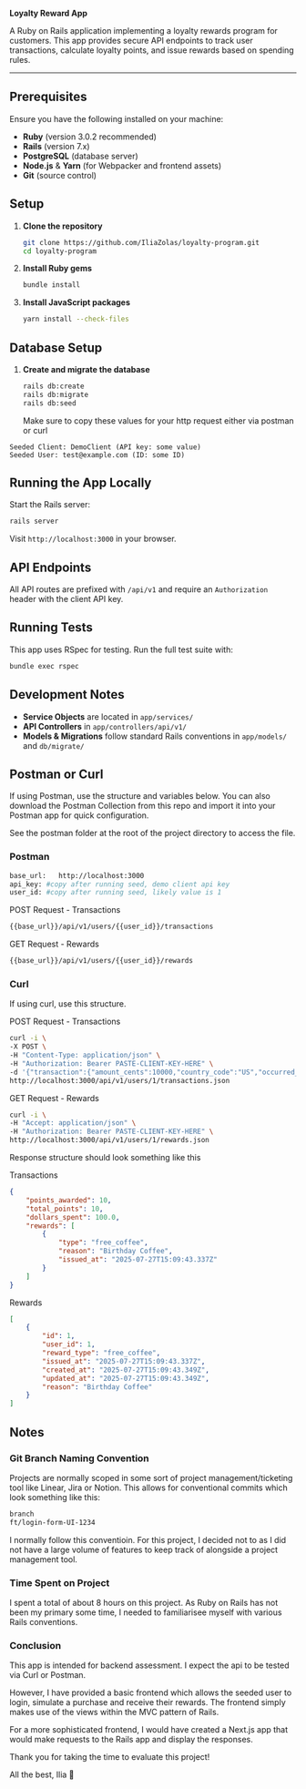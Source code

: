 **Loyalty Reward App**

A Ruby on Rails application implementing a loyalty rewards program for customers. This app provides secure API endpoints to track user transactions, calculate loyalty points, and issue rewards based on spending rules.

---

## Prerequisites

Ensure you have the following installed on your machine:

* **Ruby** (version 3.0.2 recommended)
* **Rails** (version 7.x)
* **PostgreSQL** (database server)
* **Node.js** & **Yarn** (for Webpacker and frontend assets)
* **Git** (source control)

## Setup

1. **Clone the repository**

   ```bash
   git clone https://github.com/IliaZolas/loyalty-program.git
   cd loyalty-program
   ```

2. **Install Ruby gems**

   ```bash
   bundle install
   ```

3. **Install JavaScript packages**

   ```bash
   yarn install --check-files
   ```

## Database Setup

1. **Create and migrate the database**

   ```bash
   rails db:create
   rails db:migrate
   rails db:seed 
   ```

   Make sure to copy these values for your http request either via postman or curl

  ```
  Seeded Client: DemoClient (API key: some value)
  Seeded User: test@example.com (ID: some ID)
  ```

## Running the App Locally

  Start the Rails server:

  ```bash
  rails server
  ```

  Visit `http://localhost:3000` in your browser.

## API Endpoints

  All API routes are prefixed with `/api/v1` and require an `Authorization` header with the client API key.

## Running Tests

  This app uses RSpec for testing. Run the full test suite with:

  ```bash
  bundle exec rspec
  ```

## Development Notes

  * **Service Objects** are located in `app/services/`
  * **API Controllers** in `app/controllers/api/v1/`
  * **Models & Migrations** follow standard Rails conventions in `app/models/` and `db/migrate/`

## Postman or Curl

  If using Postman, use the structure and variables below. You can also download the Postman Collection from this repo and import it into your Postman app for quick configuration.
  
  See the postman folder at the root of the project directory to access the file.

### Postman

  ```bash
  base_url:   http://localhost:3000
  api_key: #copy after running seed, demo client api key
  user_id: #copy after running seed, likely value is 1
  ```

  POST Request - Transactions

  ```bash
  {{base_url}}/api/v1/users/{{user_id}}/transactions
  ```

  GET Request - Rewards

  ```bash
  {{base_url}}/api/v1/users/{{user_id}}/rewards
  ```

### Curl

  If using curl, use this structure.

  POST Request -  Transactions

  ```bash
  curl -i \
  -X POST \
  -H "Content-Type: application/json" \
  -H "Authorization: Bearer PASTE-CLIENT-KEY-HERE" \
  -d '{"transaction":{"amount_cents":10000,"country_code":"US","occurred_at":"2025-07-26T00:00:00Z"}}' \
  http://localhost:3000/api/v1/users/1/transactions.json
  ```

  GET Request - Rewards

  ```bash
  curl -i \
  -H "Accept: application/json" \
  -H "Authorization: Bearer PASTE-CLIENT-KEY-HERE" \
  http://localhost:3000/api/v1/users/1/rewards.json
  ```

  Response structure should look something like this

  Transactions
  ```json
  {
      "points_awarded": 10,
      "total_points": 10,
      "dollars_spent": 100.0,
      "rewards": [
          {
              "type": "free_coffee",
              "reason": "Birthday Coffee",
              "issued_at": "2025-07-27T15:09:43.337Z"
          }
      ]
  }
  ```

  Rewards
  ```json
  [
      {
          "id": 1,
          "user_id": 1,
          "reward_type": "free_coffee",
          "issued_at": "2025-07-27T15:09:43.337Z",
          "created_at": "2025-07-27T15:09:43.349Z",
          "updated_at": "2025-07-27T15:09:43.349Z",
          "reason": "Birthday Coffee"
      }
  ]
  ```

## Notes

### Git Branch Naming Convention

  Projects are normally scoped in some sort of project management/ticketing tool like Linear, Jira or Notion. This allows for conventional commits which look something like this:

  ```bash
  branch
  ft/login‑form‑UI‑1234
  ```
  I normally follow this conventioin. For this project, I decided not to as I did not have a large volume of features to keep track of alongside a project management tool.

### Time Spent on Project

I spent a total of about 8 hours on this project. As Ruby on Rails has not been my primary some time, I needed to familiarisee myself with various Rails conventions.

### Conclusion

This app is intended for backend assessment. I expect the api to be tested via Curl or Postman. 

However, I have provided a basic frontend which allows the seeded user to login, simulate a purchase and receive their rewards. The frontend simply makes use of the views within the MVC pattern of Rails. 

For a more sophisticated frontend, I would have created a Next.js app that would make requests to the Rails app and display the responses.

Thank you for taking the time to evaluate this project!

All the best,
Ilia 🍻

